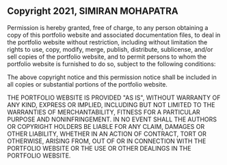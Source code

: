 ## Copyright 2021, SIMIRAN MOHAPATRA

Permission is hereby granted, free of charge, to any person obtaining a copy of this portfolio website and associated documentation files, to deal in the portfolio website without restriction, including without limitation the rights to use, copy, modify, merge, publish, distribute, sublicense, and/or sell copies of the portfolio website, and to permit persons to whom the portfolio website is furnished to do so, subject to the following conditions:

The above copyright notice and this permission notice shall be included in all copies or substantial portions of the portfolio website.

THE PORTFOLIO WEBSITE IS PROVIDED "AS IS", WITHOUT WARRANTY OF ANY KIND, EXPRESS OR IMPLIED, INCLUDING BUT NOT LIMITED TO THE WARRANTIES OF MERCHANTABILITY, FITNESS FOR A PARTICULAR PURPOSE AND NONINFRINGEMENT. IN NO EVENT SHALL THE AUTHORS OR COPYRIGHT HOLDERS BE LIABLE FOR ANY CLAIM, DAMAGES OR OTHER LIABILITY, WHETHER IN AN ACTION OF CONTRACT, TORT OR OTHERWISE, ARISING FROM, OUT OF OR IN CONNECTION WITH THE PORTFOLIO WEBSITE OR THE USE OR OTHER DEALINGS IN THE PORTFOLIO WEBSITE.